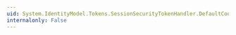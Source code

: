 ```yaml
---
uid: System.IdentityModel.Tokens.SessionSecurityTokenHandler.DefaultCookieTransforms
internalonly: False
---
```

